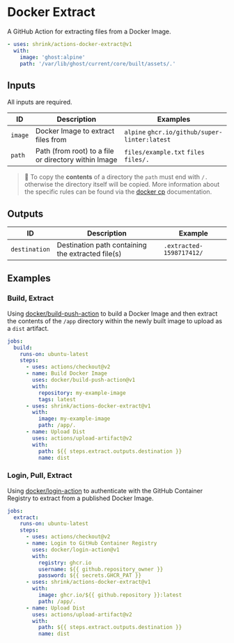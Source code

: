# Docker Extract

A GitHub Action for extracting files from a Docker Image.

```yaml
- uses: shrink/actions-docker-extract@v1
  with:
    image: 'ghost:alpine'
    path: '/var/lib/ghost/current/core/built/assets/.'
```

## Inputs

All inputs are required.

| ID  | Description | Examples |
| --- | ----------- | -------- |
| `image` | Docker Image to extract files from | `alpine` `ghcr.io/github/super-linter:latest` |
| `path` | Path (from root) to a file or directory within Image | `files/example.txt` `files` `files/.` |

> :paperclip: To copy the **contents** of a directory the `path` must end with
`/.` otherwise the directory itself will be copied. More information about the
specific rules can be found via the [docker cp][docker-cp] documentation.

## Outputs

| ID  | Description | Example |
| --- | ----------- | ------- |
| `destination` | Destination path containing the extracted file(s) | `.extracted-1598717412/` |

## Examples

### Build, Extract

Using [docker/build-push-action][build-push-action] to build a Docker
Image and then extract the contents of the `/app` directory within the newly
built image to upload as a `dist` artifact.

```yaml
jobs:
  build:
    runs-on: ubuntu-latest
    steps:
      - uses: actions/checkout@v2
      - name: Build Docker Image
        uses: docker/build-push-action@v1
        with:
          repository: my-example-image
          tags: latest
      - uses: shrink/actions-docker-extract@v1
        with:
          image: my-example-image
          path: /app/.
      - name: Upload Dist
        uses: actions/upload-artifact@v2
        with:
          path: ${{ steps.extract.outputs.destination }}
          name: dist
```

### Login, Pull, Extract

Using [docker/login-action][login-action] to authenticate with the GitHub
Container Registry to extract from a published Docker Image.

```yaml
jobs:
  extract:
    runs-on: ubuntu-latest
    steps:
      - uses: actions/checkout@v2
      - name: Login to GitHub Container Registry
        uses: docker/login-action@v1
        with:
          registry: ghcr.io
          username: ${{ github.repository_owner }}
          password: ${{ secrets.GHCR_PAT }}
      - uses: shrink/actions-docker-extract@v1
        with:
          image: ghcr.io/${{ github.repository }}:latest
          path: /app/.
      - name: Upload Dist
        uses: actions/upload-artifact@v2
        with:
          path: ${{ steps.extract.outputs.destination }}
          name: dist
```

[build-push-action]: https://github.com/docker/build-push-action
[login-action]: https://github.com/docker/login-action
[docker-cp]: https://docs.docker.com/engine/reference/commandline/cp/#extended-description
